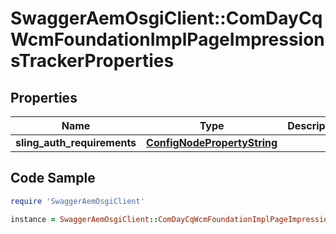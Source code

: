 # SwaggerAemOsgiClient::ComDayCqWcmFoundationImplPageImpressionsTrackerProperties

## Properties

Name | Type | Description | Notes
------------ | ------------- | ------------- | -------------
**sling_auth_requirements** | [**ConfigNodePropertyString**](ConfigNodePropertyString.md) |  | [optional] 

## Code Sample

```ruby
require 'SwaggerAemOsgiClient'

instance = SwaggerAemOsgiClient::ComDayCqWcmFoundationImplPageImpressionsTrackerProperties.new(sling_auth_requirements: null)
```


